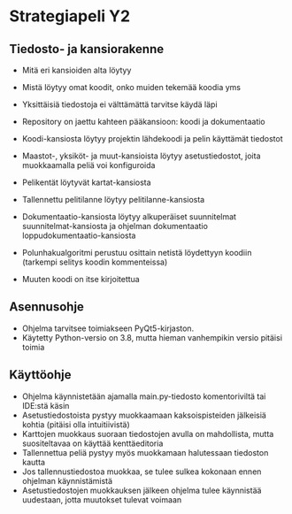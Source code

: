 # Strategiapeli Y2

## Tiedosto- ja kansiorakenne

  - Mitä eri kansioiden alta löytyy
  - Mistä löytyy omat koodit, onko muiden tekemää koodia yms
  - Yksittäisiä tiedostoja ei välttämättä tarvitse käydä läpi

  - Repository on jaettu kahteen pääkansioon: koodi ja dokumentaatio
  - Koodi-kansiosta löytyy projektin lähdekoodi ja pelin käyttämät tiedostot
  - Maastot-, yksiköt- ja muut-kansioista löytyy asetustiedostot, joita muokkaamalla peliä voi konfiguroida
  - Pelikentät löytyvät kartat-kansiosta
  - Tallennettu pelitilanne löytyy pelitilanne-kansiosta
  - Dokumentaatio-kansiosta löytyy alkuperäiset suunnitelmat suunnitelmat-kansiosta ja ohjelman dokumentaatio loppudokumentaatio-kansiosta
  - Polunhakualgoritmi perustuu osittain netistä löydettyyn koodiin (tarkempi selitys koodin kommenteissa)
  - Muuten koodi on itse kirjoitettua

## Asennusohje

  - Ohjelma tarvitsee toimiakseen PyQt5-kirjaston.
  - Käytetty Python-versio on 3.8, mutta hieman vanhempikin versio pitäisi toimia

## Käyttöohje

  - Ohjelma käynnistetään ajamalla main.py-tiedosto komentoriviltä tai IDE:stä käsin
  - Asetustiedostoista pystyy muokkaamaan kaksoispisteiden jälkeisiä kohtia (pitäisi olla intuitiivistä)
  - Karttojen muokkaus suoraan tiedostojen avulla on mahdollista, mutta suositeltavaa on käyttää kenttäeditoria
  - Tallennettua peliä pystyy myös muokkamaan halutessaan tiedoston kautta
  - Jos tallennustiedostoa muokkaa, se tulee sulkea kokonaan ennen ohjelman käynnistämistä
  - Asetustiedostojen muokkauksen jälkeen ohjelma tulee käynnistää uudestaan, jotta muutokset tulevat voimaan
